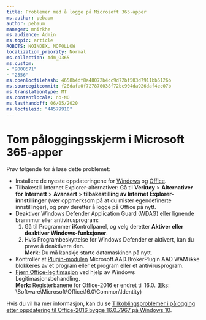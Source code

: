 ```yaml
---
title: Problemer med å logge på Microsoft 365-apper
ms.author: pebaum
author: pebaum
manager: mnirkhe
ms.audience: Admin
ms.topic: article
ROBOTS: NOINDEX, NOFOLLOW
localization_priority: Normal
ms.collection: Adm_O365
ms.custom:
- "9000571"
- "2556"
ms.openlocfilehash: 4658b4df8a48072b4cc9d72bf503d7911bb5126b
ms.sourcegitcommit: f28dafa0f727870038f72bc904da926daf4ec07b
ms.translationtype: MT
ms.contentlocale: nb-NO
ms.lasthandoff: 06/05/2020
ms.locfileid: "44579910"
---
```

# <a name="blank-sign-in-screen-in-microsoft-365-apps"></a>Tom påloggingsskjerm i Microsoft 365-apper

Prøv følgende for å løse dette problemet:
- Installere de nyeste oppdateringene for [Windows](https://support.microsoft.com/help/4027667/windows-10-update) og [Office](https://support.office.com/article/update-office-and-your-computer-with-microsoft-update-2ab296f3-7f03-43a2-8e50-46de917611c5).
- Tilbakestill Internet Explorer-alternativer: Gå til **Verktøy**  >  **Alternativer for Internett**  >  **Avansert**  >  **tilbakestilling av Internet Explorer-innstillinger** (vær oppmerksom på at du mister egendefinerte innstillinger), og prøv deretter å logge på Office på nytt.
- Deaktiver Windows Defender Application Guard (WDAG) eller lignende brannmur eller antivirusprogram:
    1. Gå til Programmer **i**Kontrollpanel, og velg deretter **Aktiver eller deaktiver Windows-funksjoner**.
    2. Hvis Programbeskyttelse for Windows Defender er aktivert, kan du prøve å deaktivere den.<br/>
    **Merk:** Du må kanskje starte datamaskinen på nytt.
- Kontroller at [Plugin-modulen](https://docs.microsoft.com/office365/troubleshoot/administration/connection-issue-when-sign-in-office-2016#symptom-1) Microsoft.AAD.BrokerPlugin AAD WAM ikke blokkeres av et program eller et program eller et antivirusprogram.
- [Fjern Office-legitimasjon](https://docs.microsoft.com/office/troubleshoot/error-messages/another-account-already-signed-in#step-3-clear-cached-credentials-on-the-computer) ved hjelp av Windows Legitimasjonsbehandling.<br/>
    **Merk:** Registerbanene for Office-2016 er endret til 16.0. (Eks: \Software\Microsoft\Office\16.0\Common\Identity\)

Hvis du vil ha mer informasjon, kan du se [Tilkoblingsproblemer i pålogging etter oppdatering til Office-2016 bygge 16.0.7967 på Windows 10](https://docs.microsoft.com/office365/troubleshoot/administration/connection-issue-when-sign-in-office-2016).